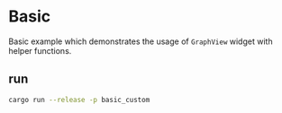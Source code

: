 # Basic
Basic example which demonstrates the usage of `GraphView` widget with helper functions.

## run
```bash
cargo run --release -p basic_custom
```